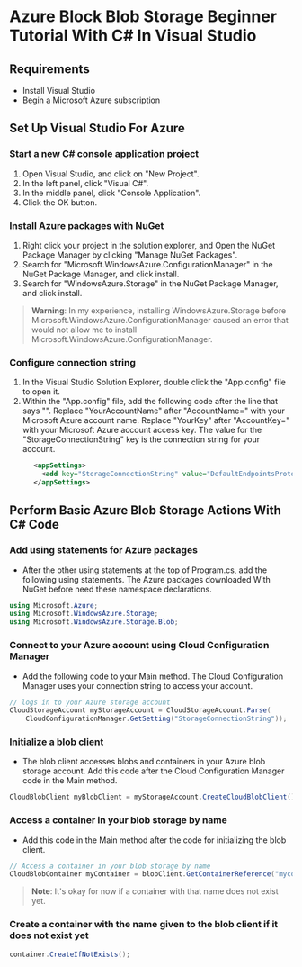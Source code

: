 # Azure Block Blob Storage Beginner Tutorial With C# In Visual Studio

## Requirements

- Install Visual Studio
- Begin a Microsoft Azure subscription

## Set Up Visual Studio For Azure

### Start a new C# console application project

1. Open Visual Studio, and click on "New Project".
2. In the left panel, click "Visual C#".
3. In the middle panel, click "Console Application".
4. Click the OK button.

### Install Azure packages with NuGet

1. Right click your project in the solution explorer, and Open the NuGet Package Manager by clicking "Manage NuGet Packages".
2. Search for "Microsoft.WindowsAzure.ConfigurationManager" in the NuGet Package Manager, and click install.
3. Search for "WindowsAzure.Storage" in the NuGet Package Manager, and click install.

> **Warning**: In my experience, installing WindowsAzure.Storage before Microsoft.WindowsAzure.ConfigurationManager caused an error that would not allow me to install Microsoft.WindowsAzure.ConfigurationManager.

### Configure connection string

1. In the Visual Studio Solution Explorer, double click the "App.config" file to open it.
2. Within the "App.config" file, add the following code after the line that says "</startup>".  Replace "YourAccountName" after "AccountName=" with your Microsoft Azure account name.  Replace "YourKey" after "AccountKey=" with your Microsoft Azure account access key.  The value for the "StorageConnectionString" key is the connection string for your account.
```xml
      <appSettings>
        <add key="StorageConnectionString" value="DefaultEndpointsProtocol=https;AccountName=YourAccountName;AccountKey=YourKey" />
      </appSettings>
```
## Perform Basic Azure Blob Storage Actions With C# Code

### Add using statements for Azure packages

* After the other using statements at the top of Program.cs, add the following using statements.  The Azure packages downloaded With NuGet before need these namespace declarations.
```C#
using Microsoft.Azure;  
using Microsoft.WindowsAzure.Storage;
using Microsoft.WindowsAzure.Storage.Blob;
```

### Connect to your Azure account using Cloud Configuration Manager

* Add the following code to your Main method.  The Cloud Configuration Manager uses your connection string to access your account.
```C#
// logs in to your Azure storage account
CloudStorageAccount myStorageAccount = CloudStorageAccount.Parse(
    CloudConfigurationManager.GetSetting("StorageConnectionString"));
```

### Initialize a blob client

* The blob client accesses blobs and containers in your Azure blob storage account.  Add this code after the Cloud Configuration Manager code in the Main method.

```C#
CloudBlobClient myBlobClient = myStorageAccount.CreateCloudBlobClient();
```

### Access a container in your blob storage by name

* Add this code in the Main method after the code for initializing the blob client.

```C#
// Access a container in your blob storage by name
CloudBlobContainer myContainer = blobClient.GetContainerReference("mycontainer");
```

> **Note**: It's okay for now if a container with that name does not exist yet.

### Create a container with the name given to the blob client if it does not exist yet
```C#
container.CreateIfNotExists();
```


